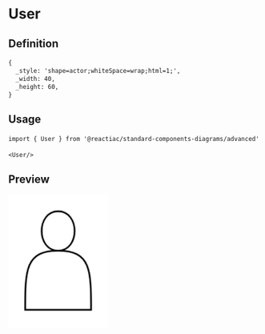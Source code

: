 # User

## Definition

```
{
  _style: 'shape=actor;whiteSpace=wrap;html=1;',
  _width: 40,
  _height: 60,
}
```

## Usage

```
import { User } from '@reactiac/standard-components-diagrams/advanced'

<User/>
```

## Preview

<img src="./user.png" width="200"/>
